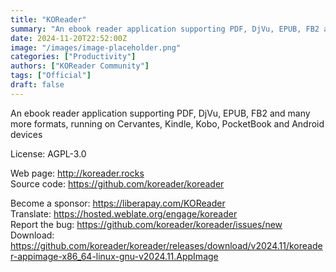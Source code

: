 ```yaml
---
title: "KOReader"
summary: "An ebook reader application supporting PDF, DjVu, EPUB, FB2 and many more formats, running on Cervantes, Kindle, Kobo, PocketBook and Android devices"
date: 2024-11-20T22:52:00Z
image: "/images/image-placeholder.png"
categories: ["Productivity"]
authors: ["KOReader Community"]
tags: ["Official"]
draft: false
---
```


An ebook reader application supporting PDF, DjVu, EPUB, FB2 and many more formats, running on Cervantes, Kindle, Kobo, PocketBook and Android devices

License: AGPL-3.0

Web page: <http://koreader.rocks>  
Source code: <https://github.com/koreader/koreader>

Become a sponsor: <https://liberapay.com/KOReader>  
Translate: <https://hosted.weblate.org/engage/koreader>  
Report the bug: <https://github.com/koreader/koreader/issues/new>  
Download: <https://github.com/koreader/koreader/releases/download/v2024.11/koreader-appimage-x86_64-linux-gnu-v2024.11.AppImage>
